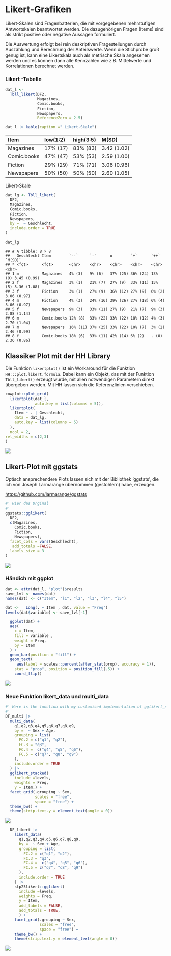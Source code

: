 Likert-Grafiken
================

Likert-Skalen sind Fragenbatterien, die mit vorgegebenen mehrstufigen
Antwortskalen beantwortet werden. Die dazugehörigen Fragen (Items) sind
als strikt positive oder negative Aussagen formuliert.

Die Auswertung erfolgt bei rein deskriptiven Fragestellungen durch
Auszählung und Berechnung der Anteilswerte. Wenn die Stichprobe groß
genug ist, kann eine Likertskala auch als metrische Skala angesehen
werden und es können dann alle Kennzahlen wie z.B. Mittelwerte und
Korrelationen berechnet werden.

### Likert -Tabelle

``` r
dat_l <-
  Tbll_likert(DF2,
              Magazines,
              Comic.books,
              Fiction,
              Newspapers,
              ReferenceZero = 2.5)

dat_l |> kable(caption =" Likert-Skale")
```

| Item        | low(1:2) | high(3:5) | M(SD)       |
|:------------|:---------|:----------|:------------|
| Magazines   | 17% (17) | 83% (83)  | 3.42 (1.02) |
| Comic.books | 47% (47) | 53% (53)  | 2.59 (1.00) |
| Fiction     | 29% (29) | 71% (71)  | 3.06 (0.96) |
| Newspapers  | 50% (50) | 50% (50)  | 2.60 (1.05) |

Likert-Skale

``` r
dat_lg <- Tbll_likert(
  DF2,
  Magazines,
  Comic.books,
  Fiction,
  Newspapers,
  by =  ~ Geschlecht,
  include.order = TRUE
)

dat_lg
```

    ## # A tibble: 8 × 8
    ##   Geschlecht Item        `--`     `-`      o        `+`      `++`    `M(SD)`    
    ## * <fct>      <fct>       <chr>    <chr>    <chr>    <chr>    <chr>   <chr>      
    ## 1 m          Magazines   4% (3)   9% (6)   37% (25) 36% (24) 13% (9) 3.45 (0.99)
    ## 2 f          Magazines   3% (1)   21% (7)  27% (9)  33% (11) 15% (5) 3.36 (1.08)
    ## 3 f          Fiction     3% (1)   27% (9)  36% (12) 27% (9)  6% (2)  3.06 (0.97)
    ## 4 m          Fiction     4% (3)   24% (16) 39% (26) 27% (18) 6% (4)  3.06 (0.97)
    ## 5 f          Newspapers  9% (3)   33% (11) 27% (9)  21% (7)  9% (3)  2.88 (1.14)
    ## 6 m          Comic.books 12% (8)  33% (22) 33% (22) 18% (12) 4% (3)  2.70 (1.04)
    ## 7 m          Newspapers  16% (11) 37% (25) 33% (22) 10% (7)  3% (2)  2.46 (0.99)
    ## 8 f          Comic.books 18% (6)  33% (11) 42% (14) 6% (2)   . (0)   2.36 (0.86)

## Klassiker Plot mit der HH Library

Die Funktion `likertplot()` ist ein Workaround für die Funktion
`HH:::plot.likert.formula`. Dabei kann ein Objekt, das mit der Funktion
`Tbll_likert()` erzeugt wurde, mit allen notwendigen Parametern direkt
übergeben werden. Mit HH lassen sich die Referenzlinien verschieben.

``` r
cowplot::plot_grid(
  likertplot(dat_l,
             auto.key = list(columns = 5)),
  likertplot(
    Item ~ . | Geschlecht,
    data = dat_lg,
    auto.key = list(columns = 5)
  ),
  ncol = 2,
rel_widths = c(2,3)
)
```

![](README_files/figure-gfm/likert-plot-1-1.png)<!-- -->

## Likert-Plot mit ggstats

Optisch ansprechendere Plots lassen sich mit der Bibliothek ‘ggstats’,
die ich von Joseph Larmarange übernommen (gestohlern) habe, erzeugen.

<https://github.com/larmarange/ggstats>

``` r
#' Hier das Orginal
#'  
ggstats::gglikert(
  DF2,
  c(Magazines,
    Comic.books,
    Fiction,
    Newspapers),
  facet_cols = vars(Geschlecht),
   add_totals =FALSE,
  labels_size = 3
)
```

![](README_files/figure-gfm/ggstats-1-1.png)<!-- -->

### Händich mit ggplot

``` r
dat <- attr(dat_l, "plot")$results
save_lvl <- names(dat)
names(dat) <- c("Item", "l1", "l2", "l3", "l4", "l5")

dat <-   Long(. ~ Item , dat, value = "Freq")
levels(dat$variable) <- save_lvl[-1]

  ggplot(dat) +
  aes(
    x = Item,
    fill = variable ,
    weight = Freq,
    by = Item
  ) +
  geom_bar(position = "fill") +
  geom_text(
     aes(label = scales::percent(after_stat(prop), accuracy = 1)),
    stat = "prop", position = position_fill(.5)) +
    coord_flip()
```

![](README_files/figure-gfm/ggplot-2-1.png)<!-- -->

### Neue Funktion likert_data und multi_data

``` r
#' Here is the function with my customised implementation of gglikert_stacked()
#' 
DF_multi |>
  multi_data(
    q1,q2,q3,q4,q5,q6,q7,q8,q9,
    by =  ~ Sex + Age,
    grouping = list(
      FC.2 = c("q1", "q2"),
      FC.3 = "q3",
      FC.4 =  c("q4", "q5", "q6"),
      FC.5 = c("q7", "q8", "q9")
    ),
    include.order = TRUE
  ) |>
  gglikert_stacked(
    include =levels,
    weights = Freq,
    y = Item,) +
  facet_grid(.grouping ~ Sex, 
             scales = "free", 
             space = "free") +
  theme_bw() +
  theme(strip.text.y = element_text(angle = 0))
```

![](README_files/figure-gfm/unnamed-chunk-3-1.png)<!-- -->

``` r
  DF_likert |>
    likert_data(
      q1,q2,q3,q4,q5,q6,q7,q8,q9,
      by =  ~ Sex + Age,
      grouping = list(
        FC.2 = c("q1", "q2"),
        FC.3 = "q3",
        FC.4 =  c("q4", "q5", "q6"),
        FC.5 = c("q7", "q8", "q9")
      ),
      include.order = TRUE
    ) |>
    stp25likert::gglikert(
      include =levels,
      weights = Freq,
      y = Item,
      add_labels = FALSE,
      add_totals = TRUE,
      ) +
    facet_grid(.grouping ~ Sex, 
               scales = "free", 
               space = "free") +
    theme_bw() +
    theme(strip.text.y = element_text(angle = 0))
```

![](README_files/figure-gfm/unnamed-chunk-4-1.png)<!-- -->
